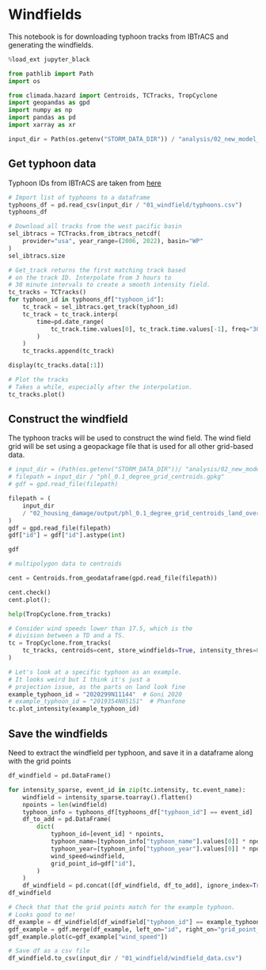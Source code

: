 # Windfields

This notebook is for downloading typhoon tracks from
IBTrACS and generating the windfields.

```python
%load_ext jupyter_black
```

```python
from pathlib import Path
import os

from climada.hazard import Centroids, TCTracks, TropCyclone
import geopandas as gpd
import numpy as np
import pandas as pd
import xarray as xr
```

```python
input_dir = Path(os.getenv("STORM_DATA_DIR")) / "analysis/02_new_model_input"
```

## Get typhoon data

Typhoon IDs from IBTrACS are taken from
[here](https://ncics.org/ibtracs/index.php?name=browse-name)

```python
# Import list of typhoons to a dataframe
typhoons_df = pd.read_csv(input_dir / "01_windfield/typhoons.csv")
typhoons_df
```

```python
# Download all tracks from the west pacific basin
sel_ibtracs = TCTracks.from_ibtracs_netcdf(
    provider="usa", year_range=(2006, 2022), basin="WP"
)
sel_ibtracs.size
```

```python
# Get_track returns the first matching track based
# on the track ID. Interpolate from 3 hours to
# 30 minute intervals to create a smooth intensity field.
tc_tracks = TCTracks()
for typhoon_id in typhoons_df["typhoon_id"]:
    tc_track = sel_ibtracs.get_track(typhoon_id)
    tc_track = tc_track.interp(
        time=pd.date_range(
            tc_track.time.values[0], tc_track.time.values[-1], freq="30T"
        )
    )
    tc_tracks.append(tc_track)

display(tc_tracks.data[:1])
```

```python
# Plot the tracks
# Takes a while, especially after the interpolation.
tc_tracks.plot()
```

## Construct the windfield

The typhoon tracks will be used to construct the wind field.
The wind field grid will be set using a geopackage file that is
used for all other grid-based data.

```python
# input_dir = (Path(os.getenv("STORM_DATA_DIR"))/ "analysis/02_new_model_input/input")
# filepath = input_dir / "phl_0.1_degree_grid_centroids.gpkg"
# gdf = gpd.read_file(filepath)

filepath = (
    input_dir
    / "02_housing_damage/output/phl_0.1_degree_grid_centroids_land_overlap.gpkg"
)
gdf = gpd.read_file(filepath)
gdf["id"] = gdf["id"].astype(int)

gdf
```

```python
# multipolygon data to centroids

cent = Centroids.from_geodataframe(gpd.read_file(filepath))

cent.check()
cent.plot();
```

```python
help(TropCyclone.from_tracks)
```

```python
# Consider wind speeds lower than 17.5, which is the
# division between a TD and a TS.
tc = TropCyclone.from_tracks(
    tc_tracks, centroids=cent, store_windfields=True, intensity_thres=0
)
```

```python
# Let's look at a specific typhoon as an example.
# It looks weird but I think it's just a
# projection issue, as the parts on land look fine
example_typhoon_id = "2020299N11144"  # Goni 2020
# example_typhoon_id = "2019354N05151"  # Phanfone
tc.plot_intensity(example_typhoon_id)
```

## Save the windfields

Need to extract the windfield per typhoon, and
save it in a dataframe along with the grid points

```python
df_windfield = pd.DataFrame()

for intensity_sparse, event_id in zip(tc.intensity, tc.event_name):
    windfield = intensity_sparse.toarray().flatten()
    npoints = len(windfield)
    typhoon_info = typhoons_df[typhoons_df["typhoon_id"] == event_id]
    df_to_add = pd.DataFrame(
        dict(
            typhoon_id=[event_id] * npoints,
            typhoon_name=[typhoon_info["typhoon_name"].values[0]] * npoints,
            typhoon_year=[typhoon_info["typhoon_year"].values[0]] * npoints,
            wind_speed=windfield,
            grid_point_id=gdf["id"],
        )
    )
    df_windfield = pd.concat([df_windfield, df_to_add], ignore_index=True)
df_windfield
```

```python
# Check that that the grid points match for the example typhoon.
# Looks good to me!
df_example = df_windfield[df_windfield["typhoon_id"] == example_typhoon_id]
gdf_example = gdf.merge(df_example, left_on="id", right_on="grid_point_id")
gdf_example.plot(c=gdf_example["wind_speed"])
```

```python
# Save df as a csv file
df_windfield.to_csv(input_dir / "01_windfield/windfield_data.csv")
```

